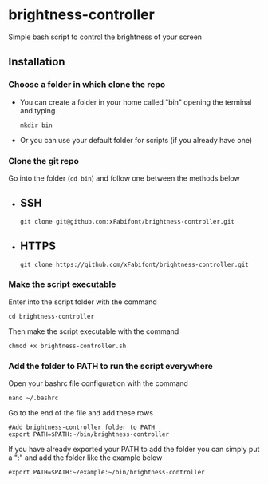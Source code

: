 # brightness-controller

Simple bash script to control the brightness of your screen

## Installation

### Choose a folder in which clone the repo
- You can create a folder in your home called "bin" opening the terminal and typing

    ```
    mkdir bin
    ```
- Or you can use your default folder for scripts (if you already have one)

### Clone the git repo

Go into the folder (```cd bin```) and follow one between the methods below

- SSH
    - 
    ```
    git clone git@github.com:xFabifont/brightness-controller.git
    ```
- HTTPS
    - 
    ```
    git clone https://github.com/xFabifont/brightness-controller.git
    ```

### Make the script executable

Enter into the script folder with the command

```
cd brightness-controller
```

Then make the script executable with the command

```
chmod +x brightness-controller.sh
```

### Add the folder to PATH to run the script everywhere

Open your bashrc file configuration with the command

```
nano ~/.bashrc
```

Go to the end of the file and add these rows

```
#Add brightness-controller folder to PATH
export PATH=$PATH:~/bin/brightness-controller
```

If you have already exported your PATH to add the folder you can simply put a ":" and add the folder like the example below

```
export PATH=$PATH:~/example:~/bin/brightness-controller
```